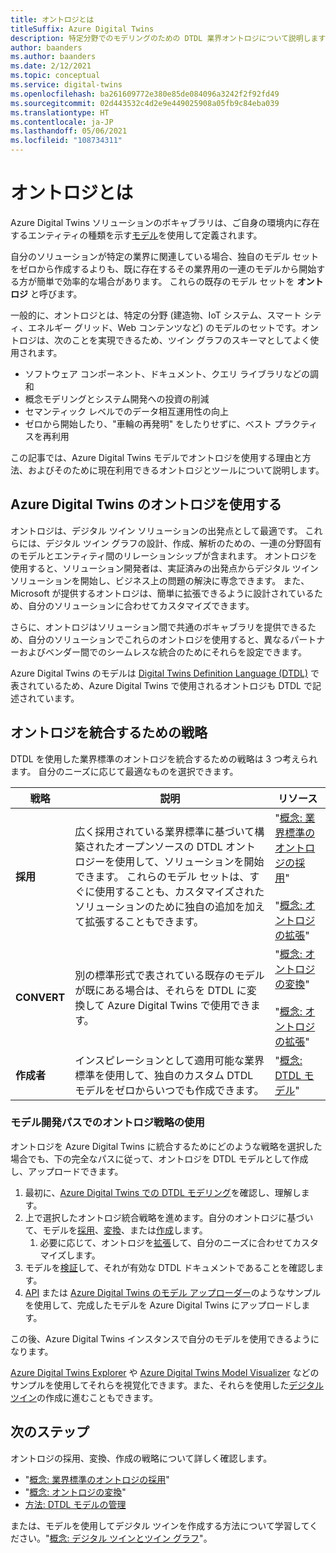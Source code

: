 ```yaml
---
title: オントロジとは
titleSuffix: Azure Digital Twins
description: 特定分野でのモデリングのための DTDL 業界オントロジについて説明します
author: baanders
ms.author: baanders
ms.date: 2/12/2021
ms.topic: conceptual
ms.service: digital-twins
ms.openlocfilehash: ba261609772e380e85de084096a3242f2f92fd49
ms.sourcegitcommit: 02d443532c4d2e9e449025908a05fb9c84eba039
ms.translationtype: HT
ms.contentlocale: ja-JP
ms.lasthandoff: 05/06/2021
ms.locfileid: "108734311"
---
```

# <a name="what-is-an-ontology"></a>オントロジとは 

Azure Digital Twins ソリューションのボキャブラリは、ご自身の環境内に存在するエンティティの種類を示す[モデル](concepts-models.md)を使用して定義されます。

自分のソリューションが特定の業界に関連している場合、独自のモデル セットをゼロから作成するよりも、既に存在するその業界用の一連のモデルから開始する方が簡単で効率的な場合があります。 これらの既存のモデル セットを **オントロジ** と呼びます。 

一般的に、オントロジとは、特定の分野 (建造物、IoT システム、スマート シティ、エネルギー グリッド、Web コンテンツなど) のモデルのセットです。オントロジは、次のことを実現できるため、ツイン グラフのスキーマとしてよく使用されます。
* ソフトウェア コンポーネント、ドキュメント、クエリ ライブラリなどの調和
* 概念モデリングとシステム開発への投資の削減
* セマンティック レベルでのデータ相互運用性の向上
* ゼロから開始したり、"車輪の再発明" をしたりせずに、ベスト プラクティスを再利用

この記事では、Azure Digital Twins モデルでオントロジを使用する理由と方法、およびそのために現在利用できるオントロジとツールについて説明します。

## <a name="using-ontologies-for-azure-digital-twins"></a>Azure Digital Twins のオントロジを使用する

オントロジは、デジタル ツイン ソリューションの出発点として最適です。 これらには、デジタル ツイン グラフの設計、作成、解析のための、一連の分野固有のモデルとエンティティ間のリレーションシップが含まれます。 オントロジを使用すると、ソリューション開発者は、実証済みの出発点からデジタル ツイン ソリューションを開始し、ビジネス上の問題の解決に専念できます。 また、Microsoft が提供するオントロジは、簡単に拡張できるように設計されているため、自分のソリューションに合わせてカスタマイズできます。 

さらに、オントロジはソリューション間で共通のボキャブラリを提供できるため、自分のソリューションでこれらのオントロジを使用すると、異なるパートナーおよびベンダー間でのシームレスな統合のためにそれらを設定できます。

Azure Digital Twins のモデルは [Digital Twins Definition Language (DTDL)](https://github.com/Azure/opendigitaltwins-dtdl/blob/master/DTDL/v2/dtdlv2.md) で表されているため、Azure Digital Twins で使用されるオントロジも DTDL で記述されています。 

## <a name="strategies-for-integrating-ontologies"></a>オントロジを統合するための戦略

DTDL を使用した業界標準のオントロジを統合するための戦略は 3 つ考えられます。 自分のニーズに応じて最適なものを選択できます。

| 戦略 | 説明 | リソース |
| --- | --- | --- |
| **採用** | 広く採用されている業界標準に基づいて構築されたオープンソースの DTDL オントロジーを使用して、ソリューションを開始できます。 これらのモデル セットは、すぐに使用することも、カスタマイズされたソリューションのために独自の追加を加えて拡張することもできます。 | "[概念: 業界標準のオントロジの採用](concepts-ontologies-adopt.md)"&nbsp;&nbsp;&nbsp;<br><br>"[概念: オントロジの拡張](concepts-ontologies-extend.md)"&nbsp;&nbsp; |
| **CONVERT** | 別の標準形式で表されている既存のモデルが既にある場合は、それらを DTDL に変換して Azure Digital Twins で使用できます。 | "[概念: オントロジの変換](concepts-ontologies-convert.md)"&nbsp;&nbsp;<br><br>"[概念: オントロジの拡張](concepts-ontologies-extend.md)"&nbsp;&nbsp; |
| **作成者** | インスピレーションとして適用可能な業界標準を使用して、独自のカスタム DTDL モデルをゼロからいつでも作成できます。 | "[概念: DTDL モデル](concepts-models.md)" |

### <a name="using-ontology-strategies-in-a-model-development-path"></a>モデル開発パスでのオントロジ戦略の使用

オントロジを Azure Digital Twins に統合するためにどのような戦略を選択した場合でも、下の完全なパスに従って、オントロジを DTDL モデルとして作成し、アップロードできます。

1. 最初に、[Azure Digital Twins での DTDL モデリング](concepts-models.md)を確認し、理解します。
1. 上で選択したオントロジ統合戦略を進めます。自分のオントロジに基づいて、モデルを[採用](concepts-ontologies-adopt.md)、[変換](concepts-ontologies-convert.md)、または[作成](concepts-models.md)します。
    1. 必要に応じて、オントロジを[拡張](concepts-ontologies-extend.md)して、自分のニーズに合わせてカスタマイズします。
1. モデルを[検証](how-to-parse-models.md)して、それが有効な DTDL ドキュメントであることを確認します。
1. [API](how-to-manage-model.md#upload-models) または [Azure Digital Twins のモデル アップローダー](https://github.com/Azure/opendigitaltwins-building-tools/tree/master/ModelUploader)のようなサンプルを使用して、完成したモデルを Azure Digital Twins にアップロードします。

この後、Azure Digital Twins インスタンスで自分のモデルを使用できるようになります。 

[Azure Digital Twins Explorer](/samples/azure-samples/digital-twins-explorer/digital-twins-explorer/) や [Azure Digital Twins Model Visualizer](https://github.com/Azure/opendigitaltwins-building-tools/tree/master/AdtModelVisualizer) などのサンプルを使用してそれらを視覚化できます。また、それらを使用した[デジタル ツイン](concepts-twins-graph.md)の作成に進むこともできます。

## <a name="next-steps"></a>次のステップ

オントロジの採用、変換、作成の戦略について詳しく確認します。
* "[概念: 業界標準のオントロジの採用](concepts-ontologies-adopt.md)"
* "[概念: オントロジの変換](concepts-ontologies-convert.md)"
* [方法: DTDL モデルの管理](how-to-manage-model.md)

または、モデルを使用してデジタル ツインを作成する方法について学習してください。"[概念: デジタル ツインとツイン グラフ](concepts-twins-graph.md)"。